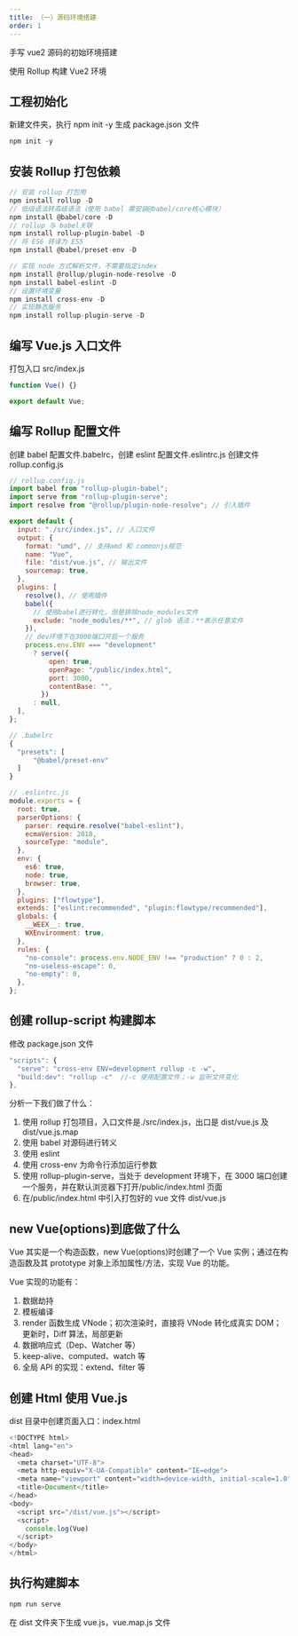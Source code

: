 ```yaml
---
title: （一）源码环境搭建
order: 1
---
```


手写 vue2 源码的初始环境搭建

<!-- more -->

使用 Rollup 构建 Vue2 环境

## 工程初始化

新建文件夹，执行 npm init -y 生成 package.json 文件

```js
npm init -y
```

## 安装 Rollup 打包依赖

```js
// 安装 rollup 打包用
npm install rollup -D
// 低级语法转高级语法（使用 babel 需安装@babel/core核心模块）
npm install @babel/core -D
// rollup 与 babel关联
npm install rollup-plugin-babel -D
// 将 ES6 转译为 ES5
npm install @babel/preset-env -D

// 实现 node 方式解析文件，不需要指定index
npm install @rollup/plugin-node-resolve -D
npm install babel-eslint -D
// 设置环境变量
npm install cross-env -D
// 实现静态服务
npm install rollup-plugin-serve -D
```

## 编写 Vue.js 入口文件

打包入口 src/index.js

```js
function Vue() {}

export default Vue;
```

## 编写 Rollup 配置文件

创建 babel 配置文件.babelrc，创建 eslint 配置文件.eslintrc.js
创建文件 rollup.config.js

```js
// rollup.config.js
import babel from "rollup-plugin-babel";
import serve from "rollup-plugin-serve";
import resolve from "@rollup/plugin-node-resolve"; // 引入插件

export default {
  input: "./src/index.js", // 入口文件
  output: {
    format: "umd", // 支持amd 和 commonjs规范
    name: "Vue",
    file: "dist/vue.js", // 输出文件
    sourcemap: true,
  },
  plugins: [
    resolve(), // 使用插件
    babel({
      // 使用babel进行转化，但是排除node_modules文件
      exclude: "node_modules/**", // glob 语法；**表示任意文件
    }),
    // dev环境下在3000端口开启一个服务
    process.env.ENV === "development"
      ? serve({
          open: true,
          openPage: "/public/index.html",
          port: 3000,
          contentBase: "",
        })
      : null,
  ],
};
```

```js
// .babelrc
{
  "presets": [
      "@babel/preset-env"
  ]
}
```

```js
// .eslintrc.js
module.exports = {
  root: true,
  parserOptions: {
    parser: require.resolve("babel-eslint"),
    ecmaVersion: 2018,
    sourceType: "module",
  },
  env: {
    es6: true,
    node: true,
    browser: true,
  },
  plugins: ["flowtype"],
  extends: ["eslint:recommended", "plugin:flowtype/recommended"],
  globals: {
    __WEEX__: true,
    WXEnvironment: true,
  },
  rules: {
    "no-console": process.env.NODE_ENV !== "production" ? 0 : 2,
    "no-useless-escape": 0,
    "no-empty": 0,
  },
};
```

## 创建 rollup-script 构建脚本

修改 package.json 文件

```js
"scripts": {
  "serve": "cross-env ENV=development rollup -c -w",
  "build:dev": "rollup -c"  //-c 使用配置文件；-w 监听文件变化
},
```

分析一下我们做了什么：

1. 使用 rollup 打包项目，入口文件是./src/index.js，出口是 dist/vue.js 及 dist/vue.js.map
2. 使用 babel 对源码进行转义
3. 使用 eslint
4. 使用 cross-env 为命令行添加运行参数
5. 使用 rollup-plugin-serve，当处于 development 环境下，在 3000 端口创建一个服务，并在默认浏览器下打开/public/index.html 页面
6. 在/public/index.html 中引入打包好的 vue 文件 dist/vue.js

## new Vue(options)到底做了什么

Vue 其实是一个构造函数，new Vue(options)时创建了一个 Vue 实例；通过在构造函数及其 prototype 对象上添加属性/方法，实现 Vue 的功能。

Vue 实现的功能有：

1. 数据劫持
2. 模板编译
3. render 函数生成 VNode；初次渲染时，直接将 VNode 转化成真实 DOM；更新时，Diff 算法，局部更新
4. 数据响应式（Dep、Watcher 等）
5. keep-alive、computed、watch 等
6. 全局 API 的实现：extend、filter 等

## 创建 Html 使用 Vue.js

dist 目录中创建页面入口：index.html

```js
<!DOCTYPE html>
<html lang="en">
<head>
  <meta charset="UTF-8">
  <meta http-equiv="X-UA-Compatible" content="IE=edge">
  <meta name="viewport" content="width=device-width, initial-scale=1.0">
  <title>Document</title>
</head>
<body>
  <script src="/dist/vue.js"></script>
  <script>
    console.log(Vue)
  </script>
</body>
</html>
```

## 执行构建脚本

```js
npm run serve
```

在 dist 文件夹下生成 vue.js，vue.map.js 文件
